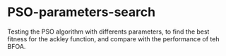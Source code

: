 # PSO-parameters-search

Testing the PSO algorithm with differents parameters, to find the best fitness for the ackley function, and compare with the performance of teh BFOA.
